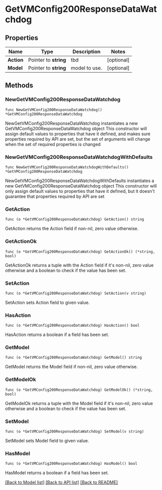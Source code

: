 # GetVMConfig200ResponseDataWatchdog

## Properties

Name | Type | Description | Notes
------------ | ------------- | ------------- | -------------
**Action** | Pointer to **string** | tbd | [optional] 
**Model** | Pointer to **string** | model to use. | [optional] 

## Methods

### NewGetVMConfig200ResponseDataWatchdog

`func NewGetVMConfig200ResponseDataWatchdog() *GetVMConfig200ResponseDataWatchdog`

NewGetVMConfig200ResponseDataWatchdog instantiates a new GetVMConfig200ResponseDataWatchdog object
This constructor will assign default values to properties that have it defined,
and makes sure properties required by API are set, but the set of arguments
will change when the set of required properties is changed

### NewGetVMConfig200ResponseDataWatchdogWithDefaults

`func NewGetVMConfig200ResponseDataWatchdogWithDefaults() *GetVMConfig200ResponseDataWatchdog`

NewGetVMConfig200ResponseDataWatchdogWithDefaults instantiates a new GetVMConfig200ResponseDataWatchdog object
This constructor will only assign default values to properties that have it defined,
but it doesn't guarantee that properties required by API are set

### GetAction

`func (o *GetVMConfig200ResponseDataWatchdog) GetAction() string`

GetAction returns the Action field if non-nil, zero value otherwise.

### GetActionOk

`func (o *GetVMConfig200ResponseDataWatchdog) GetActionOk() (*string, bool)`

GetActionOk returns a tuple with the Action field if it's non-nil, zero value otherwise
and a boolean to check if the value has been set.

### SetAction

`func (o *GetVMConfig200ResponseDataWatchdog) SetAction(v string)`

SetAction sets Action field to given value.

### HasAction

`func (o *GetVMConfig200ResponseDataWatchdog) HasAction() bool`

HasAction returns a boolean if a field has been set.

### GetModel

`func (o *GetVMConfig200ResponseDataWatchdog) GetModel() string`

GetModel returns the Model field if non-nil, zero value otherwise.

### GetModelOk

`func (o *GetVMConfig200ResponseDataWatchdog) GetModelOk() (*string, bool)`

GetModelOk returns a tuple with the Model field if it's non-nil, zero value otherwise
and a boolean to check if the value has been set.

### SetModel

`func (o *GetVMConfig200ResponseDataWatchdog) SetModel(v string)`

SetModel sets Model field to given value.

### HasModel

`func (o *GetVMConfig200ResponseDataWatchdog) HasModel() bool`

HasModel returns a boolean if a field has been set.


[[Back to Model list]](../README.md#documentation-for-models) [[Back to API list]](../README.md#documentation-for-api-endpoints) [[Back to README]](../README.md)


